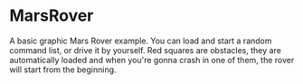 # MarsRover

A basic graphic Mars Rover example.
You can load and start a random command list, or drive it by yourself.
Red squares are obstacles, they are automatically loaded and when you're gonna crash in one of them, the rover will start from the beginning.
